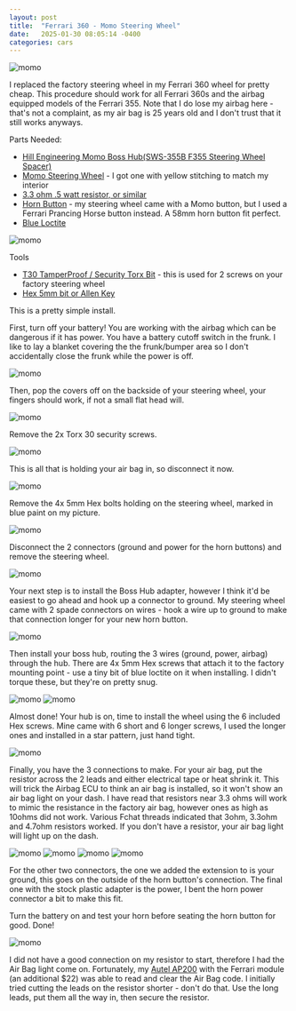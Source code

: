 ```yaml
---
layout: post
title:  "Ferrari 360 - Momo Steering Wheel"
date:   2025-01-30 08:05:14 -0400
categories: cars
---
```


![momo](/images/momo/12.jpg)

I replaced the factory steering wheel in my Ferrari 360 wheel for pretty cheap. This procedure should work for all Ferrari 360s and the airbag equipped models of the Ferrari 355. Note that I do lose my airbag here - that's not a complaint, as my air bag is 25 years old and I don't trust that it still works anyways. 

Parts Needed:
* [Hill Engineering Momo Boss Hub(SWS-355B F355 Steering Wheel Spacer)](https://www.ricambiamerica.com/sws-355b-f355-steering-wheel-spacer.html)
* [Momo Steering Wheel](https://amzn.to/42w0FjL) - I got one with yellow stitching to match my interior
* [3.3 ohm .5 watt resistor, or similar](https://amzn.to/3WFbBrj)
* [Horn Button](https://ebay.us/mAtjSJ) - my steering wheel came with a Momo button, but I used a Ferrari Prancing Horse button instead. A 58mm horn button fit perfect. 
* [Blue Loctite](https://amzn.to/3WBriQo)

![momo](/images/momo/1.jpg)

Tools
* [T30 TamperProof / Security Torx Bit](https://amzn.to/3WAU183) - this is used for 2 screws on your factory steering wheel
* [Hex 5mm bit or Allen Key](https://amzn.to/3Cq6Nzn)

This is a pretty simple install. 

First, turn off your battery! You are working with the airbag which can be dangerous if it has power. You have a battery cutoff switch in the frunk. I like to lay a blanket covering the the frunk/bumper area so I don't accidentally close the frunk while the power is off. 

![momo](/images/momo/2.jpg)

Then, pop the covers off on the backside of your steering wheel, your fingers should work, if not a small flat head will. 

![momo](/images/momo/3.jpg)

Remove the 2x Torx 30 security screws. 

![momo](/images/momo/4.jpg)

This is all that is holding your air bag in, so disconnect it now. 

![momo](/images/momo/5.jpg)

Remove the 4x 5mm Hex bolts holding on the steering wheel, marked in blue paint on my picture. 
 
![momo](/images/momo/6.jpg)

Disconnect the 2 connectors (ground and power for the horn buttons) and remove the steering wheel. 

![momo](/images/momo/8.jpg)

Your next step is to install the Boss Hub adapter, however I think it'd be easiest to go ahead and hook up a connector to ground. My steering wheel came with 2 spade connectors on wires - hook a wire up to ground to make that connection longer for your new horn button. 

![momo](/images/momo/7.jpg)

Then install your boss hub, routing the 3 wires (ground, power, airbag) through the hub. There are 4x 5mm Hex screws that attach it to the factory mounting point - use a tiny bit of blue loctite on it when installing. I didn't torque these, but they're on pretty snug. 

![momo](/images/momo/9.jpg)
![momo](/images/momo/10.jpg)

Almost done! Your hub is on, time to install the wheel using the 6 included Hex screws. Mine came with 6 short and 6 longer screws, I used the longer ones and installed in a star pattern, just hand tight. 

![momo](/images/momo/11.jpg)

Finally, you have the 3 connections to make. For your air bag, put the resistor across the 2 leads and either electrical tape or heat shrink it. This will trick the Airbag ECU to think an air bag is installed, so it won't show an air bag light on your dash. I have read that resistors near 3.3 ohms  will work to mimic the resistance in the factory air bag, however ones as high as 10ohms did not work. Various Fchat threads indicated that 3ohm, 3.3ohm and 4.7ohm resistors worked. If you don't have a resistor, your air bag light will light up on the dash. 

![momo](/images/momo/13.jpg)
![momo](/images/momo/14.jpg)
![momo](/images/momo/15.jpg)
![momo](/images/momo/16.jpg)

For the other two connectors, the one we added the extension to is your ground, this goes on the outside of the horn button's connection. The final one with the stock plastic adapter is the power, I bent the horn power connector a bit to make this fit. 

Turn the battery on and test your horn before seating the horn button for good. Done!

![momo](/images/momo/12.jpg)

I did not have a good connection on my resistor to start, therefore I had the Air Bag light come on. Fortunately, my [Autel AP200](https://amzn.to/4hzwcp8) with the Ferrari module (an additional $22) was able to read and clear the Air Bag code. I initially tried cutting the leads on the resistor shorter - don't do that. Use the long leads, put them all the way in, then secure the resistor. 
